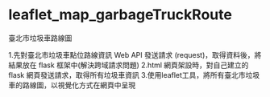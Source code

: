 # leaflet_map_garbageTruckRoute
臺北市垃圾車路線圖

1.先對臺北市垃圾車點位路線資訊 Web API 發送請求 (request)，取得資料後，將結果放在 flask 框架中(解決跨域請求問題)
2.html 網頁架設時，對自己建立的 flask 網頁發送請求，取得所有垃圾車資訊
3.使用leaflet工具，將所有臺北市垃圾車的路線圖，以視覺化方式在網頁中呈現
